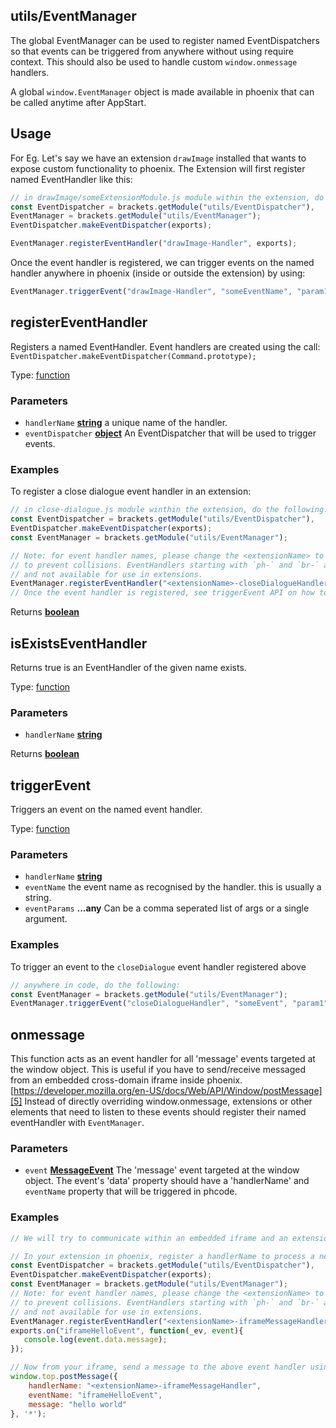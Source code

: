 <!-- Generated by documentation.js. Update this documentation by updating the source code. -->

## utils/EventManager

The global EventManager can be used to register named EventDispatchers so that events
can be triggered from anywhere without using require context. This should also be used to handle custom
`window.onmessage` handlers.

A global `window.EventManager` object is made available in phoenix that can be called anytime after AppStart.

## Usage

For Eg. Let's say we have an extension `drawImage` installed that wants to expose custom functionality to phoenix.
The Extension will first register named EventHandler like this:

```js
// in drawImage/someExtensionModule.js module within the extension, do the following:
const EventDispatcher = brackets.getModule("utils/EventDispatcher"),
EventManager = brackets.getModule("utils/EventManager");
EventDispatcher.makeEventDispatcher(exports);

EventManager.registerEventHandler("drawImage-Handler", exports);
```

Once the event handler is registered, we can trigger events on the named handler anywhere in phoenix
(inside or outside the extension) by using:

```js
EventManager.triggerEvent("drawImage-Handler", "someEventName", "param1", "param2", ...);
```

## registerEventHandler

Registers a named EventHandler. Event handlers are created using the call:
`EventDispatcher.makeEventDispatcher(Command.prototype);`

Type: [function][1]

### Parameters

*   `handlerName` **[string][2]** a unique name of the handler.
*   `eventDispatcher` **[object][3]** An EventDispatcher that will be used to trigger events.

### Examples

To register a close dialogue event handler in an extension:

```javascript
// in close-dialogue.js module winthin the extension, do the following:
const EventDispatcher = brackets.getModule("utils/EventDispatcher"),
EventDispatcher.makeEventDispatcher(exports);
const EventManager = brackets.getModule("utils/EventManager");

// Note: for event handler names, please change the <extensionName> to your extension name
// to prevent collisions. EventHandlers starting with `ph-` and `br-` are reserved as system handlers
// and not available for use in extensions.
EventManager.registerEventHandler("<extensionName>-closeDialogueHandler", exports);
// Once the event handler is registered, see triggerEvent API on how to raise events
```

Returns **[boolean][4]** 

## isExistsEventHandler

Returns true is an EventHandler of the given name exists.

Type: [function][1]

### Parameters

*   `handlerName` **[string][2]** 

Returns **[boolean][4]** 

## triggerEvent

Triggers an event on the named event handler.

Type: [function][1]

### Parameters

*   `handlerName` **[string][2]** 
*   `eventName`  the event name as recognised by the handler. this is usually a string.
*   `eventParams` **...any** Can be a comma seperated list of args or a single argument.

### Examples

To trigger an event to the `closeDialogue` event handler registered above

```javascript
// anywhere in code, do the following:
const EventManager = brackets.getModule("utils/EventManager");
EventManager.triggerEvent("closeDialogueHandler", "someEvent", "param1", "param2", ...);
```

## onmessage

This function acts as an event handler for all 'message' events targeted at the window object.
This is useful if you have to send/receive messaged from an embedded cross-domain iframe inside phoenix.
[https://developer.mozilla.org/en-US/docs/Web/API/Window/postMessage][5]
Instead of directly overriding window.onmessage, extensions or other elements that need to
listen to these events should register their named eventHandler with `EventManager`.

### Parameters

*   `event` **[MessageEvent][6]** The 'message' event targeted at the window object. The event's
    'data' property should have a 'handlerName' and `eventName` property that will be triggered in phcode.

### Examples

```javascript
// We will try to communicate within an embedded iframe and an extension

// In your extension in phoenix, register a handlerName to process a new kind of event.
const EventDispatcher = brackets.getModule("utils/EventDispatcher"),
EventDispatcher.makeEventDispatcher(exports);
const EventManager = brackets.getModule("utils/EventManager");
// Note: for event handler names, please change the <extensionName> to your extension name
// to prevent collisions. EventHandlers starting with `ph-` and `br-` are reserved as system handlers
// and not available for use in extensions.
EventManager.registerEventHandler("<extensionName>-iframeMessageHandler", exports);
exports.on("iframeHelloEvent", function(_ev, event){
   console.log(event.data.message);
});

// Now from your iframe, send a message to the above event handler using:
window.top.postMessage({
    handlerName: "<extensionName>-iframeMessageHandler",
    eventName: "iframeHelloEvent",
    message: "hello world"
}, '*');
```

[1]: https://developer.mozilla.org/docs/Web/JavaScript/Reference/Statements/function

[2]: https://developer.mozilla.org/docs/Web/JavaScript/Reference/Global_Objects/String

[3]: https://developer.mozilla.org/docs/Web/JavaScript/Reference/Global_Objects/Object

[4]: https://developer.mozilla.org/docs/Web/JavaScript/Reference/Global_Objects/Boolean

[5]: https://developer.mozilla.org/en-US/docs/Web/API/Window/postMessage

[6]: https://developer.mozilla.org/docs/Web/API/MessageEvent
